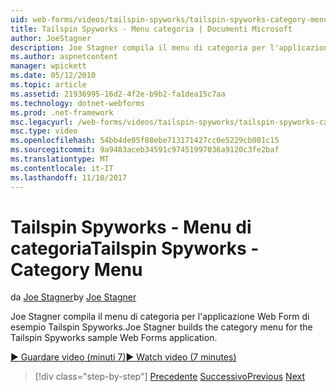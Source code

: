```yaml
---
uid: web-forms/videos/tailspin-spyworks/tailspin-spyworks-category-menu
title: Tailspin Spyworks - Menu categoria | Documenti Microsoft
author: JoeStagner
description: Joe Stagner compila il menu di categoria per l'applicazione Web Form di esempio Tailspin Spyworks.
ms.author: aspnetcontent
manager: wpickett
ms.date: 05/12/2010
ms.topic: article
ms.assetid: 21936995-16d2-4f2e-b9b2-fa1dea15c7aa
ms.technology: dotnet-webforms
ms.prod: .net-framework
msc.legacyurl: /web-forms/videos/tailspin-spyworks/tailspin-spyworks-category-menu
msc.type: video
ms.openlocfilehash: 54bb4de05f88ebe713171427cc0e5229cb001c15
ms.sourcegitcommit: 9a9483aceb34591c97451997036a9120c3fe2baf
ms.translationtype: MT
ms.contentlocale: it-IT
ms.lasthandoff: 11/10/2017
---
```

<a name="tailspin-spyworks---category-menu"></a><span data-ttu-id="bedb5-103">Tailspin Spyworks - Menu di categoria</span><span class="sxs-lookup"><span data-stu-id="bedb5-103">Tailspin Spyworks - Category Menu</span></span>
====================
<span data-ttu-id="bedb5-104">da [Joe Stagner](https://github.com/JoeStagner)</span><span class="sxs-lookup"><span data-stu-id="bedb5-104">by [Joe Stagner](https://github.com/JoeStagner)</span></span>

<span data-ttu-id="bedb5-105">Joe Stagner compila il menu di categoria per l'applicazione Web Form di esempio Tailspin Spyworks.</span><span class="sxs-lookup"><span data-stu-id="bedb5-105">Joe Stagner builds the category menu for the Tailspin Spyworks sample Web Forms application.</span></span>

[<span data-ttu-id="bedb5-106">&#9654; Guardare video (minuti 7)</span><span class="sxs-lookup"><span data-stu-id="bedb5-106">&#9654; Watch video (7 minutes)</span></span>](https://channel9.msdn.com/Blogs/ASP-NET-Site-Videos/tailspin-spyworks-category-menu)

>[!div class="step-by-step"]
<span data-ttu-id="bedb5-107">[Precedente](tailspin-spyworks-directory-organization.md)
[Successivo](tailspin-spyworks-display-the-product-list.md)</span><span class="sxs-lookup"><span data-stu-id="bedb5-107">[Previous](tailspin-spyworks-directory-organization.md)
[Next](tailspin-spyworks-display-the-product-list.md)</span></span>
